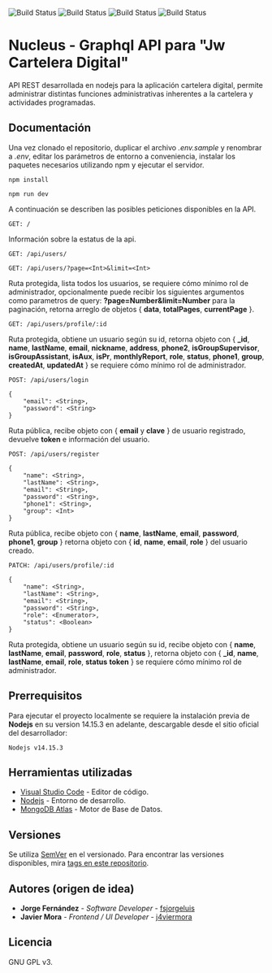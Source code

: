 ![Build Status](https://img.shields.io/badge/Dashboard-v0.1.0-green)
![Build Status](https://img.shields.io/badge/build-passing-green)
![Build Status](https://img.shields.io/badge/nodejs-v14.15.3-blue)
![Build Status](https://img.shields.io/badge/Licence-GPL_v3-blue)
# Nucleus - Graphql API para "Jw Cartelera Digital"

API REST desarrollada en nodejs para la aplicación cartelera digital, permite administrar distintas funciones administrativas inherentes a la cartelera y actividades programadas.

## Documentación

Una vez clonado el repositorio, duplicar el archivo *.env.sample* y renombrar a *.env*, editar los parámetros de entorno a conveniencia, instalar los paquetes necesarios utilizando npm y ejecutar el servidor.

```
npm install

npm run dev
```

A continuación se describen las posibles peticiones disponibles en la API. 

```
GET: /
```

Información sobre la estatus de la api.

```
GET: /api/users/

GET: /api/users/?page=<Int>&limit=<Int>
```

Ruta protegida, lista todos los usuarios, se requiere cómo mínimo rol de administrador, opcionalmente puede recibir los siguientes argumentos como parametros de query: **?page=Number&limit=Number** para la paginación, retorna arreglo de objetos { **data**, **totalPages**, **currentPage** }.

```
GET: /api/users/profile/:id
```

Ruta protegida, obtiene un usuario según su id, retorna objeto con { **_id**, **name**, **lastName**, **email**, **nickname**, **address**, **phone2**, **isGroupSupervisor**, **isGroupAssistant**, **isAux**, **isPr**, **monthlyReport**, **role**, **status**, **phone1**, **group**, **createdAt**, **updatedAt** } se requiere cómo mínimo rol de administrador.

```
POST: /api/users/login

{
    "email": <String>,
    "password": <String>
}
```

Ruta pública, recibe objeto con { **email** y **clave** } de usuario registrado, devuelve **token** e información del usuario.

```
POST: /api/users/register

{
    "name": <String>,
    "lastName": <String>,
    "email": <String>,
    "password": <String>,
    "phone1": <String>,
    "group": <Int>
}
```

Ruta pública, recibe objeto con { **name**, **lastName**, **email**, **password**, **phone1**, **group** } retorna objeto con { **id**, **name**, **email**, **role** } del usuario creado.

```
PATCH: /api/users/profile/:id

{
    "name": <String>,
    "lastName": <String>,
    "email": <String>,
    "password": <String>,
    "role": <Enumerator>,
    "status": <Boolean>
}
```
Ruta protegida, obtiene un usuario según su id, recibe objeto con { **name**, **lastName**, **email**, **password**, **role**, **status** }, retorna objeto con { **_id**, **name**, **lastName**, **email**, **role**, **status** **token** } se requiere cómo mínimo rol de administrador. 

## Prerrequisitos

Para ejecutar el proyecto localmente se requiere la instalación previa de **Nodejs** en su version 14.15.3 en adelante, descargable desde el sitio oficial del desarrollador:

```
Nodejs v14.15.3
```

## Herramientas utilizadas

* [Visual Studio Code](https://code.visualstudio.com/) - Editor de código.
* [Nodejs](https://nodejs.org/es/) - Entorno de desarrollo.
* [MongoDB Atlas](https://www.mongodb.com/es/cloud/atlas) - Motor de Base de Datos.

## Versiones

Se utiliza [SemVer](http://semver.org/) en el versionado. Para encontrar las versiones disponibles, mira [tags en este repositorio](https://github.com/Hobbylayer/dashboard/tags). 

## Autores (origen de idea)

* **Jorge Fernández** - *Software Developer* - [fsjorgeluis](https://github.com/fsjorgeluis/)
* **Javier Mora** - *Frontend / UI Developer* - [j4viermora](https://github.com/j4viermora)

## Licencia

GNU GPL v3.

